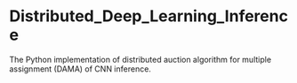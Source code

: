 # Distributed_Deep_Learning_Inference
The Python implementation of distributed auction algorithm for multiple assignment (DAMA) of CNN inference.
